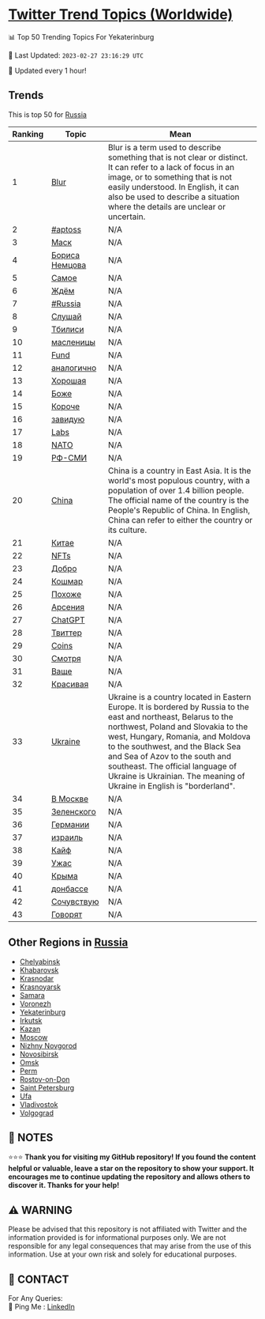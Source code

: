 [Twitter Trend Topics (Worldwide)](https://github.com/ErcinDedeoglu/Twitter-Trend-Topics)
==========


📊 Top 50 Trending Topics For Yekaterinburg

📆 Last Updated: `2023-02-27 23:16:29 UTC`

🔧 Updated every 1 hour!


## Trends

This is top 50 for [Russia](</Russia>)

| Ranking | Topic | Mean |
| ------- | ------------ | ------------ |
| 1 | [Blur](http://twitter.com/search?q=Blur) | Blur is a term used to describe something that is not clear or distinct. It can refer to a lack of focus in an image, or to something that is not easily understood. In English, it can also be used to describe a situation where the details are unclear or uncertain. |
| 2 | [#aptoss](http://twitter.com/search?q=%23aptoss) | N/A |
| 3 | [Маск](http://twitter.com/search?q=%d0%9c%d0%b0%d1%81%d0%ba) | N/A |
| 4 | [Бориса Немцова](http://twitter.com/search?q=%d0%91%d0%be%d1%80%d0%b8%d1%81%d0%b0+%d0%9d%d0%b5%d0%bc%d1%86%d0%be%d0%b2%d0%b0) | N/A |
| 5 | [Самое](http://twitter.com/search?q=%d0%a1%d0%b0%d0%bc%d0%be%d0%b5) | N/A |
| 6 | [Ждём](http://twitter.com/search?q=%d0%96%d0%b4%d1%91%d0%bc) | N/A |
| 7 | [#Russia](http://twitter.com/search?q=%23Russia) | N/A |
| 8 | [Слушай](http://twitter.com/search?q=%d0%a1%d0%bb%d1%83%d1%88%d0%b0%d0%b9) | N/A |
| 9 | [Тбилиси](http://twitter.com/search?q=%d0%a2%d0%b1%d0%b8%d0%bb%d0%b8%d1%81%d0%b8) | N/A |
| 10 | [масленицы](http://twitter.com/search?q=%d0%bc%d0%b0%d1%81%d0%bb%d0%b5%d0%bd%d0%b8%d1%86%d1%8b) | N/A |
| 11 | [Fund](http://twitter.com/search?q=Fund) | N/A |
| 12 | [аналогично](http://twitter.com/search?q=%d0%b0%d0%bd%d0%b0%d0%bb%d0%be%d0%b3%d0%b8%d1%87%d0%bd%d0%be) | N/A |
| 13 | [Хорошая](http://twitter.com/search?q=%d0%a5%d0%be%d1%80%d0%be%d1%88%d0%b0%d1%8f) | N/A |
| 14 | [Боже](http://twitter.com/search?q=%d0%91%d0%be%d0%b6%d0%b5) | N/A |
| 15 | [Короче](http://twitter.com/search?q=%d0%9a%d0%be%d1%80%d0%be%d1%87%d0%b5) | N/A |
| 16 | [завидую](http://twitter.com/search?q=%d0%b7%d0%b0%d0%b2%d0%b8%d0%b4%d1%83%d1%8e) | N/A |
| 17 | [Labs](http://twitter.com/search?q=Labs) | N/A |
| 18 | [NATO](http://twitter.com/search?q=NATO) | N/A |
| 19 | [РФ-СМИ](http://twitter.com/search?q=%d0%a0%d0%a4-%d0%a1%d0%9c%d0%98) | N/A |
| 20 | [China](http://twitter.com/search?q=China) | China is a country in East Asia. It is the world's most populous country, with a population of over 1.4 billion people. The official name of the country is the People's Republic of China. In English, China can refer to either the country or its culture. |
| 21 | [Китае](http://twitter.com/search?q=%d0%9a%d0%b8%d1%82%d0%b0%d0%b5) | N/A |
| 22 | [NFTs](http://twitter.com/search?q=NFTs) | N/A |
| 23 | [Добро](http://twitter.com/search?q=%d0%94%d0%be%d0%b1%d1%80%d0%be) | N/A |
| 24 | [Кошмар](http://twitter.com/search?q=%d0%9a%d0%be%d1%88%d0%bc%d0%b0%d1%80) | N/A |
| 25 | [Похоже](http://twitter.com/search?q=%d0%9f%d0%be%d1%85%d0%be%d0%b6%d0%b5) | N/A |
| 26 | [Арсения](http://twitter.com/search?q=%d0%90%d1%80%d1%81%d0%b5%d0%bd%d0%b8%d1%8f) | N/A |
| 27 | [ChatGPT](http://twitter.com/search?q=ChatGPT) | N/A |
| 28 | [Твиттер](http://twitter.com/search?q=%d0%a2%d0%b2%d0%b8%d1%82%d1%82%d0%b5%d1%80) | N/A |
| 29 | [Coins](http://twitter.com/search?q=Coins) | N/A |
| 30 | [Смотря](http://twitter.com/search?q=%d0%a1%d0%bc%d0%be%d1%82%d1%80%d1%8f) | N/A |
| 31 | [Ваще](http://twitter.com/search?q=%d0%92%d0%b0%d1%89%d0%b5) | N/A |
| 32 | [Красивая](http://twitter.com/search?q=%d0%9a%d1%80%d0%b0%d1%81%d0%b8%d0%b2%d0%b0%d1%8f) | N/A |
| 33 | [Ukraine](http://twitter.com/search?q=Ukraine) | Ukraine is a country located in Eastern Europe. It is bordered by Russia to the east and northeast, Belarus to the northwest, Poland and Slovakia to the west, Hungary, Romania, and Moldova to the southwest, and the Black Sea and Sea of Azov to the south and southeast. The official language of Ukraine is Ukrainian. The meaning of Ukraine in English is "borderland". |
| 34 | [В Москве](http://twitter.com/search?q=%d0%92+%d0%9c%d0%be%d1%81%d0%ba%d0%b2%d0%b5) | N/A |
| 35 | [Зеленского](http://twitter.com/search?q=%d0%97%d0%b5%d0%bb%d0%b5%d0%bd%d1%81%d0%ba%d0%be%d0%b3%d0%be) | N/A |
| 36 | [Германии](http://twitter.com/search?q=%d0%93%d0%b5%d1%80%d0%bc%d0%b0%d0%bd%d0%b8%d0%b8) | N/A |
| 37 | [израиль](http://twitter.com/search?q=%d0%b8%d0%b7%d1%80%d0%b0%d0%b8%d0%bb%d1%8c) | N/A |
| 38 | [Кайф](http://twitter.com/search?q=%d0%9a%d0%b0%d0%b9%d1%84) | N/A |
| 39 | [Ужас](http://twitter.com/search?q=%d0%a3%d0%b6%d0%b0%d1%81) | N/A |
| 40 | [Крыма](http://twitter.com/search?q=%d0%9a%d1%80%d1%8b%d0%bc%d0%b0) | N/A |
| 41 | [донбассе](http://twitter.com/search?q=%d0%b4%d0%be%d0%bd%d0%b1%d0%b0%d1%81%d1%81%d0%b5) | N/A |
| 42 | [Сочувствую](http://twitter.com/search?q=%d0%a1%d0%be%d1%87%d1%83%d0%b2%d1%81%d1%82%d0%b2%d1%83%d1%8e) | N/A |
| 43 | [Говорят](http://twitter.com/search?q=%d0%93%d0%be%d0%b2%d0%be%d1%80%d1%8f%d1%82) | N/A |



## Other Regions in [Russia](</Russia>)

* [Chelyabinsk](</Russia/Chelyabinsk.md>)
* [Khabarovsk](</Russia/Khabarovsk.md>)
* [Krasnodar](</Russia/Krasnodar.md>)
* [Krasnoyarsk](</Russia/Krasnoyarsk.md>)
* [Samara](</Russia/Samara.md>)
* [Voronezh](</Russia/Voronezh.md>)
* [Yekaterinburg](</Russia/Yekaterinburg.md>)
* [Irkutsk](</Russia/Irkutsk.md>)
* [Kazan](</Russia/Kazan.md>)
* [Moscow](</Russia/Moscow.md>)
* [Nizhny Novgorod](</Russia/Nizhny Novgorod.md>)
* [Novosibirsk](</Russia/Novosibirsk.md>)
* [Omsk](</Russia/Omsk.md>)
* [Perm](</Russia/Perm.md>)
* [Rostov-on-Don](</Russia/Rostov-on-Don.md>)
* [Saint Petersburg](</Russia/Saint Petersburg.md>)
* [Ufa](</Russia/Ufa.md>)
* [Vladivostok](</Russia/Vladivostok.md>)
* [Volgograd](</Russia/Volgograd.md>)



## 📝 NOTES

⭐⭐⭐ **Thank you for visiting my GitHub repository! If you found the content helpful or valuable, leave a star on the repository to show your support. It encourages me to continue updating the repository and allows others to discover it. Thanks for your help!**


## ⚠️ WARNING

Please be advised that this repository is not affiliated with Twitter and the information provided is for informational purposes only. We are not responsible for any legal consequences that may arise from the use of this information. Use at your own risk and solely for educational purposes.


## 📨 CONTACT

 For Any Queries:  
            🏓 Ping Me : [LinkedIn](https://www.linkedin.com/in/ercindedeoglu/)
